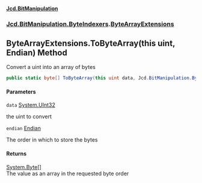 #### [Jcd.BitManipulation](index.md 'index')
### [Jcd.BitManipulation.ByteIndexers](Jcd.BitManipulation.ByteIndexers.md 'Jcd.BitManipulation.ByteIndexers').[ByteArrayExtensions](Jcd.BitManipulation.ByteIndexers.ByteArrayExtensions.md 'Jcd.BitManipulation.ByteIndexers.ByteArrayExtensions')

## ByteArrayExtensions.ToByteArray(this uint, Endian) Method

Convert a uint into an array of bytes

```csharp
public static byte[] ToByteArray(this uint data, Jcd.BitManipulation.ByteIndexers.Endian endian=Jcd.BitManipulation.ByteIndexers.Endian.Little);
```
#### Parameters

<a name='Jcd.BitManipulation.ByteIndexers.ByteArrayExtensions.ToByteArray(thisuint,Jcd.BitManipulation.ByteIndexers.Endian).data'></a>

`data` [System.UInt32](https://docs.microsoft.com/en-us/dotnet/api/System.UInt32 'System.UInt32')

the uint to convert

<a name='Jcd.BitManipulation.ByteIndexers.ByteArrayExtensions.ToByteArray(thisuint,Jcd.BitManipulation.ByteIndexers.Endian).endian'></a>

`endian` [Endian](Jcd.BitManipulation.ByteIndexers.Endian.md 'Jcd.BitManipulation.ByteIndexers.Endian')

The order in which to store the bytes

#### Returns
[System.Byte](https://docs.microsoft.com/en-us/dotnet/api/System.Byte 'System.Byte')[[]](https://docs.microsoft.com/en-us/dotnet/api/System.Array 'System.Array')  
The value as an array in the requested byte order